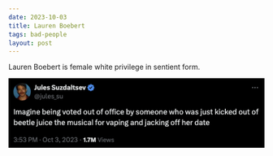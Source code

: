 ```yaml
---
date: 2023-10-03
title: Lauren Boebert
tags: bad-people
layout: post
---
```


Lauren Boebert is female white privilege in sentient form.

![boebert.png](https://raw.githubusercontent.com/muneer78/muneer78.github.io/master/images/boebert.png)